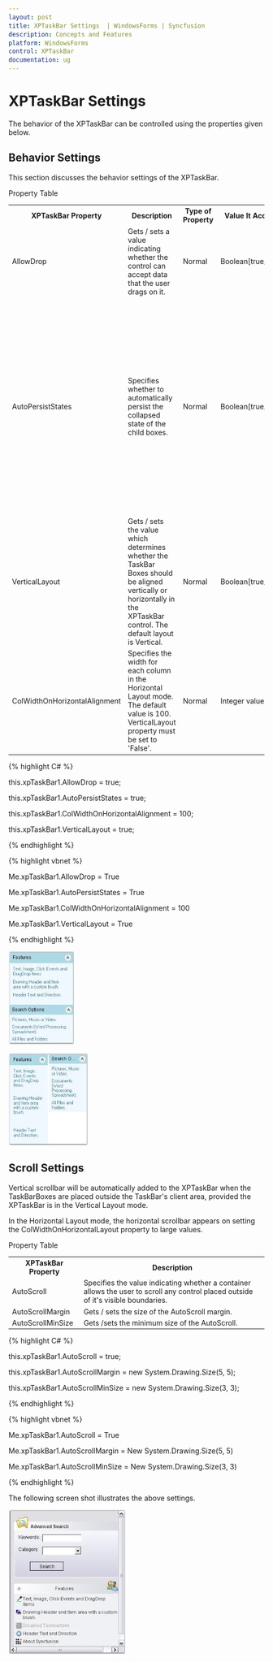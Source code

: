 ```yaml
---
layout: post
title: XPTaskBar Settings  | WindowsForms | Syncfusion
description: Concepts and Features
platform: WindowsForms
control: XPTaskBar
documentation: ug
---
```

# XPTaskBar Settings 

The behavior of the XPTaskBar can be controlled using the properties given below.

## Behavior Settings 

This section discusses the behavior settings of the XPTaskBar.

Property Table

<table>
<tr>
<th>
XPTaskBar Property</th><th>
Description</th><th>
Type of Property</th><th>
Value It Accepts</th><th>
Property Syntax</th><th>
Sub Properties</th><th>
More Information</th></tr>
<tr>
<td>
AllowDrop</td><td>
Gets / sets a value indicating whether the control can accept data that the user drags on it.</td><td>
Normal</td><td>
Boolean[true/false]</td><td>
Public Property AllowDrop As Booleanthis.xpTaskBar1.AllowDrop = true;</td><td>
-</td><td>
-</td></tr>
<tr>
<td>
AutoPersistStates</td><td>
Specifies whether to automatically persist the collapsed state of the child boxes.</td><td>
Normal</td><td>
Boolean[true/false]</td><td>
Public Property AutoPersistStates As Booleanthis.xpTaskBar1.AutoPersistStates = true;</td><td>
No</td><td>
The expanded states of the child task bar boxes are cached as the users expands/collapses them, when this property is true. The cached state is persisted in the Isolated Storage, when this control is disposed.If the child task bar boxes are added to this control, the saved state is reapplied on the task bar boxes, when the application loads again.State is saved in the Isolated Storage of the system, scoped by the current user identity.You can control the persistent store and/or the time of persistence using LoadBoxExpandedStates() and SaveBoxExpandedStates() methods.</td></tr>
<tr>
<td>
VerticalLayout</td><td>
Gets / sets the value which determines whether the TaskBar Boxes should be aligned vertically or horizontally in the XPTaskBar control. The default layout is Vertical.</td><td>
Normal</td><td>
Boolean[true/false]</td><td>
Public Property VerticalLayout As Booleanthis.xpTaskBar1.VerticalLayout = true;</td><td>
</td><td>
</td></tr>
<tr>
<td>
ColWidthOnHorizontalAlignment</td><td>
Specifies the width for each column in the Horizontal Layout mode. The  default value is 100. VerticalLayout property must be set to 'False'.</td><td>
Normal</td><td>
Integer value</td><td>
public int ColWidthOnHorizontalAlignment { get; set; }this.xpTaskBar1.ColWidthOnHorizontalAlignment = 100;</td><td>
Yes. Set this property as false to make changes on Horizontal alignment. this.xpTaskBar1.VerticalLayout = false;</td><td>
</td></tr>
</table>


{% highlight C# %}  

this.xpTaskBar1.AllowDrop = true;

this.xpTaskBar1.AutoPersistStates = true;

this.xpTaskBar1.ColWidthOnHorizontalAlignment = 100;

this.xpTaskBar1.VerticalLayout = true;

{% endhighlight %}



{% highlight vbnet %} 

Me.xpTaskBar1.AllowDrop = True

Me.xpTaskBar1.AutoPersistStates = True

Me.xpTaskBar1.ColWidthOnHorizontalAlignment = 100

Me.xpTaskBar1.VerticalLayout = True

{% endhighlight %}

![](Overview_images/Overview_img103.jpeg) 

![](Overview_images/Overview_img104.jpeg)


## Scroll Settings 

Vertical scrollbar will be automatically added to the XPTaskBar when the TaskBarBoxes are placed outside the TaskBar's client 
area, provided the XPTaskBar is in the Vertical Layout mode. 

In the Horizontal Layout mode, the horizontal scrollbar appears on setting the ColWidthOnHorizontalLayout property to large 
values.

Property Table

<table>
<tr>
<th>
XPTaskBar Property</th><th>
Description</th></tr>
<tr>
<td>
AutoScroll</td><td>
Specifies the value indicating whether a container allows the user to scroll any control placed outside of it's visible 
boundaries.</td></tr>
<tr>
<td>
AutoScrollMargin</td><td>
Gets / sets the size of the AutoScroll margin.</td></tr>
<tr>
<td>
AutoScrollMinSize</td><td>
Gets /sets the minimum size of the AutoScroll.</td></tr>
</table>


{% highlight C# %}  

this.xpTaskBar1.AutoScroll = true;

this.xpTaskBar1.AutoScrollMargin = new System.Drawing.Size(5, 5);

this.xpTaskBar1.AutoScrollMinSize = new System.Drawing.Size(3, 3);

{% endhighlight %}



{% highlight vbnet %} 

Me.xpTaskBar1.AutoScroll = True

Me.xpTaskBar1.AutoScrollMargin = New System.Drawing.Size(5, 5)

Me.xpTaskBar1.AutoScrollMinSize = New System.Drawing.Size(3, 3)

{% endhighlight %}


The following screen shot illustrates the above settings.

 ![](Overview_images/Overview_img105.jpeg) 